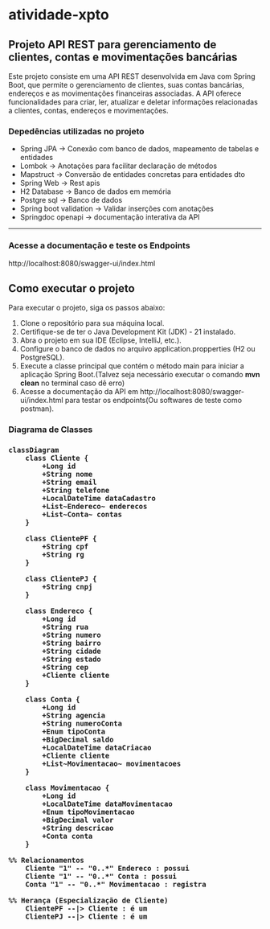 # atividade-xpto
<h2>Projeto API REST para gerenciamento de clientes, contas e movimentações bancárias</h2>
<p>Este projeto consiste em uma API REST desenvolvida em Java com Spring Boot, que permite o gerenciamento de clientes, suas contas bancárias, endereços e as movimentações financeiras associadas. 
A API oferece funcionalidades para criar, ler, atualizar e deletar informações relacionadas a clientes, contas, endereços e movimentações.</p>


<h3>Depedências utilizadas no projeto</h3>
<ul>
<li>Spring JPA -> Conexão com banco de dados, mapeamento de tabelas e entidades</li>
<li>Lombok -> Anotações para facilitar declaração de métodos</li>
<li>Mapstruct -> Conversão de entidades concretas para entidades dto</li>
<li>Spring Web -> Rest apis</li>
<li>H2 Database -> Banco de dados em memória</li>
<li>Postgre sql -> Banco de dados</li>
<li>Spring boot validation -> Validar inserções com anotações</li>
<li>Springdoc openapi -> documentação interativa da API</li>
</ul>

<hr>

<h3>Acesse a documentação e teste os Endpoints</h3>
<p>http://localhost:8080/swagger-ui/index.html</p>


## Como executar o projeto
<p>Para executar o projeto, siga os passos abaixo:</p>
<ol>
<li>Clone o repositório para sua máquina local.</li>
<li>Certifique-se de ter o Java Development Kit (JDK) - 21 instalado.</li>
<li>Abra o projeto em sua IDE (Eclipse, IntelliJ, etc.).</li>
<li>Configure o banco de dados no arquivo application.propperties (H2 ou PostgreSQL).</li>
<li>Execute a classe principal que contém o método main para iniciar a aplicação Spring Boot.(Talvez seja necessário executar o comando <strong>mvn clean</strong> no terminal caso dê erro)</li>
<li>Acesse a documentação da API em http://localhost:8080/swagger-ui/index.html para testar os endpoints(Ou softwares de teste como postman).</li>
</ol>

<h3>Diagrama de Classes<h3>

```mermaid
classDiagram
    class Cliente {
        +Long id
        +String nome
        +String email
        +String telefone
        +LocalDateTime dataCadastro
        +List~Endereco~ enderecos
        +List~Conta~ contas
    }

    class ClientePF {
        +String cpf
        +String rg
    }

    class ClientePJ {
        +String cnpj
    }

    class Endereco {
        +Long id
        +String rua
        +String numero
        +String bairro
        +String cidade
        +String estado
        +String cep
        +Cliente cliente
    }

    class Conta {
        +Long id
        +String agencia
        +String numeroConta
        +Enum tipoConta
        +BigDecimal saldo
        +LocalDateTime dataCriacao
        +Cliente cliente
        +List~Movimentacao~ movimentacoes
    }

    class Movimentacao {
        +Long id
        +LocalDateTime dataMovimentacao
        +Enum tipoMovimentacao
        +BigDecimal valor
        +String descricao
        +Conta conta
    }

%% Relacionamentos
    Cliente "1" -- "0..*" Endereco : possui
    Cliente "1" -- "0..*" Conta : possui
    Conta "1" -- "0..*" Movimentacao : registra

%% Herança (Especialização de Cliente)
    ClientePF --|> Cliente : é um
    ClientePJ --|> Cliente : é um
```



